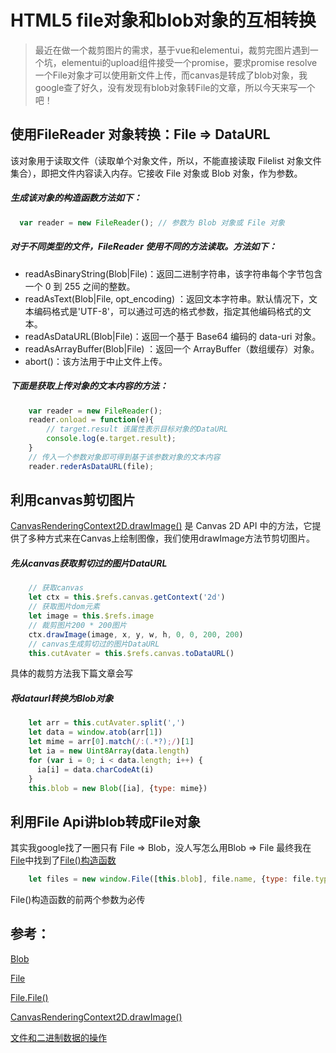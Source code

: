 # HTML5 file对象和blob对象的互相转换

> 最近在做一个裁剪图片的需求，基于vue和elementui，裁剪完图片遇到一个坑，elementui的upload组件接受一个promise，要求promise resolve一个File对象才可以使用新文件上传，而canvas是转成了blob对象，我google查了好久，没有发现有blob对象转File的文章，所以今天来写一个吧！


## 使用FileReader 对象转换：File => DataURL
该对象用于读取文件（读取单个对象文件，所以，不能直接读取 Filelist 对象文件集合），即把文件内容读入内存。它接收 File 对象或 Blob 对象，作为参数。

##### 生成该对象的构造函数方法如下：
```javascript
  var reader = new FileReader(); // 参数为 Blob 对象或 File 对象
```

##### 对于不同类型的文件，FileReader 使用不同的方法读取。方法如下：
* readAsBinaryString(Blob|File)：返回二进制字符串，该字符串每个字节包含一个 0 到 255 之间的整数。
* readAsText(Blob|File, opt_encoding) ：返回文本字符串。默认情况下，文本编码格式是'UTF-8'，可以通过可选的格式参数，指定其他编码格式的文本。
* readAsDataURL(Blob|File)：返回一个基于 Base64 编码的 data-uri 对象。
* readAsArrayBuffer(Blob|File) ：返回一个 ArrayBuffer（数组缓存）对象。
* abort()：该方法用于中止文件上传。

##### 下面是获取上传对象的文本内容的方法：
```javascript
    var reader = new FileReader();
    reader.onload = function(e){
        // target.result 该属性表示目标对象的DataURL
        console.log(e.target.result);
    }
    // 传入一个参数对象即可得到基于该参数对象的文本内容
    reader.rederAsDataURL(file);
```

## 利用canvas剪切图片
[CanvasRenderingContext2D.drawImage()](https://developer.mozilla.org/zh-CN/docs/Web/API/CanvasRenderingContext2D/drawImage) 是 Canvas 2D API 中的方法，它提供了多种方式来在Canvas上绘制图像，我们使用drawImage方法节剪切图片。
##### 先从canvas获取剪切过的图片DataURL
```javascript
    // 获取canvas
    let ctx = this.$refs.canvas.getContext('2d')
    // 获取图片dom元素
    let image = this.$refs.image
    // 裁剪图片200 * 200图片
    ctx.drawImage(image, x, y, w, h, 0, 0, 200, 200)
    // canvas生成剪切过的图片DataURL
    this.cutAvater = this.$refs.canvas.toDataURL()
```
具体的裁剪方法我下篇文章会写
##### 将dataurl转换为Blob对象
```javascript
    let arr = this.cutAvater.split(',')
    let data = window.atob(arr[1])
    let mime = arr[0].match(/:(.*?);/)[1]
    let ia = new Uint8Array(data.length)
    for (var i = 0; i < data.length; i++) {
      ia[i] = data.charCodeAt(i)
    }
    this.blob = new Blob([ia], {type: mime})
```


## 利用File Api讲blob转成File对象
其实我google找了一圈只有 File => Blob，没人写怎么用Blob => File
最终我在[File](https://developer.mozilla.org/zh-CN/docs/Web/API/File)中找到了[File()构造函数](https://developer.mozilla.org/zh-CN/docs/Web/API/File/File)
```javascript
    let files = new window.File([this.blob], file.name, {type: file.type})
```
File()构造函数的前两个参数为必传

## 参考：
[Blob](https://developer.mozilla.org/zh-CN/docs/Web/API/Blob)

[File](https://developer.mozilla.org/zh-CN/docs/Web/API/File)

[File.File()](https://developer.mozilla.org/zh-CN/docs/Web/API/File/File)

[CanvasRenderingContext2D.drawImage()](https://developer.mozilla.org/zh-CN/docs/Web/API/CanvasRenderingContext2D/drawImage)

[文件和二进制数据的操作](http://javascript.ruanyifeng.com/htmlapi/file.html)


